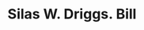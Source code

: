 ---
doi: 10.7916/D8475NZ0
date_other: '1890'
date_other_textual: 1890-1899
form: printed ephemera
genre:
- Invoices
name:
- Silas W. Driggs
object_in_context_url: https://biggert.cul.columbia.edu/items/view/ave_biggert_01120
subject_hierarchical_geographic:
- New York, New York, United States
subject_name:
- Silas W. Driggs
title: Silas W. Driggs. Bill
sort_title: Silas W. Driggs. Bill
call_number: ave_biggert_01120
coordinates:
- 40.71277777777778,-74.00583333333333
pid: ave_biggert_01120
identifiers: ave_biggert_01120
canvas_id: ldpd:396385
permalink: "/items/ave_biggert_01120/"
layout: iiif-image-page
---